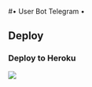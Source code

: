 #• User Bot Telegram •

## Deploy

<h3> Deploy to Heroku </h3>
<div>
    <a href="https://www.heroku.com/deploy"><img src="https://www.herokucdn.com/deploy/button.svg"></a>
</div>
